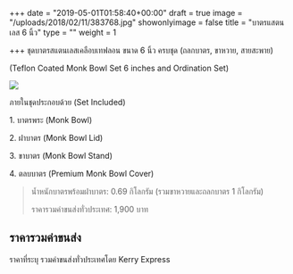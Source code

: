 +++
date = "2019-05-01T01:58:40+00:00"
draft = true
image = "/uploads/2018/02/11/383768.jpg"
showonlyimage = false
title = "บาตรแสตนเลส 6 นิ้ว"
type = ""
weight = 1

+++
ชุดบาตรสแตนเลสเคลือบเทฟลอน ขนาด 6 นิ้ว ครบชุด (ถลกบาตร, ขาหวาย, สายสะพาย)

(Teflon Coated Monk Bowl Set 6 inches and Ordination Set)

<!--more-->

![](/uploads/2018/02/11/383762.jpg)

ภายในชุดประกอบด้วย (Set Included)

1\. บาตรพระ (Monk Bowl)

2\. ฝาบาตร (Monk Bowl Lid)

3\. ขาบาตร (Monk Bowl Stand)

4\. ตลบบาตร (Premium Monk Bowl Cover)

> น้ำหนักบาตรพร้อมฝาบาตร: 0.69 กิโลกรัม (รวมขาหวายและถลกบาตร 1 กิโลกรัม)
>
> ราคารวมค่าขนส่งทั่วประเทศ: 1,900 บาท

## ราคารวมค่าขนส่ง

ราคาที่ระบุ รวมค่าขนส่งทั่วประเทศโดย Kerry Express